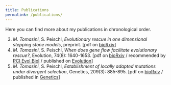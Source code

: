 ```yaml
---
title: Publications
permalink: /publications/
---
```

Here you can find more about my publications in chronological order.

3. *M. Tomasini*, S. Peischl, _Evolutionary rescue in one dimensional stepping stone models_, preprint. [pdf on [bioRxiv](https://www.biorxiv.org/content/10.1101/2020.10.29.360842v2.full.pdf)]
2. *M. Tomasini*, S. Peischl, _When does gene flow facilitate evolutionary rescue?_, Evolution, 74(8): 1640-1653. [pdf on [bioRxiv](https://www.biorxiv.org/content/10.1101/622142v6.full.pdf) / recommended by [PCI Evol Biol](https://doi.org/10.24072/pci.evolbiol.100098) / published on [Evolution](https://onlinelibrary.wiley.com/doi/10.1111/evo.14038)]
1. *M. Tomasini*, S. Peischl, _Establishment of locally adapted mutations under divergent selection_, Genetics, 209(3): 885-895. [pdf on [bioRxiv](https://www.biorxiv.org/content/biorxiv/early/2018/05/03/248013.full.pdf) / published in [Genetics](http://www.genetics.org/content/209/3/885)]
 
